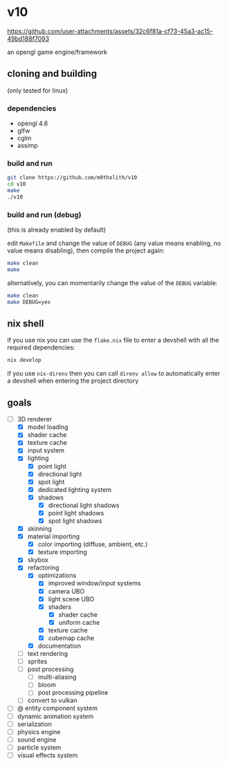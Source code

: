 # v10

https://github.com/user-attachments/assets/32c6f81a-cf73-45a3-ac15-49bd188f7093

an opengl game engine/framework
## cloning and building
(only tested for linux)
### dependencies
- opengl 4.6
- glfw
- cglm
- assimp
### build and run
```bash
git clone https://github.com/m0tholith/v10
cd v10
make
./v10
```
### build and run (debug)
(this is already enabled by default)

edit `Makefile` and change the value of `DEBUG` (any value means enabling, no value means disabling), then compile the project again:
```bash
make clean
make
```
alternatively, you can momentarily change the value of the `DEBUG` variable:
```bash
make clean
make DEBUG=yes
```
## nix shell
if you use nix you can use the `flake.nix` file to enter a devshell with all the required dependencies:
```bash
nix develop
```
if you use `nix-direnv` then you can call `direnv allow` to automatically enter a devshell when entering the project directory
## goals
- [ ] 3D renderer
    - [X] model loading
    - [X] shader cache
    - [X] texture cache
    - [X] input system
    - [X] lighting
        - [X] point light
        - [X] directional light
        - [X] spot light
        - [X] dedicated lighting system
        - [X] shadows
            - [X] directional light shadows
            - [X] point light shadows
            - [X] spot light shadows
    - [X] skinning
    - [X] material importing
        - [X] color importing (diffuse, ambient, etc.)
        - [X] texture importing
    - [X] skybox
    - [X] refactoring
        - [X] optimizations
            - [X] improved window/input systems
            - [X] camera UBO
            - [X] light scene UBO
            - [X] shaders
                - [X] shader cache
                - [X] uniform cache
            - [X] texture cache
            - [X] cubemap cache
        - [X] documentation
    - [ ] text rendering
    - [ ] sprites
    - [ ] post processing
        - [ ] multi-aliasing
        - [ ] bloom
        - [ ] post processing pipeline
    - [ ] convert to vulkan
- [ ] @ entity component system
- [ ] dynamic animation system
- [ ] serialization
- [ ] physics engine
- [ ] sound engine
- [ ] particle system
- [ ] visual effects system
